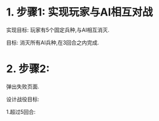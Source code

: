 # 1. 步骤1: 实现玩家与AI相互对战

实现目标: 玩家有5个固定兵种,与AI相互消灭.

目标: 消灭所有AI兵种,在3回合之内完成.

# 2. 步骤2: 

弹出失败页面.

设计战役目标:

1.超过5回合: 